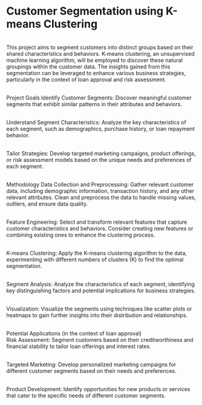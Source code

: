 <h1>Customer Segmentation using K-means Clustering</h1>
<br>This project aims to segment customers into distinct groups based on their shared characteristics and behaviors. K-means clustering, an unsupervised machine learning algorithm, will be employed to discover these natural groupings within the customer data. The insights gained from this segmentation can be leveraged to enhance various business strategies, particularly in the context of loan approval and risk assessment.<br>

<br>Project Goals
Identify Customer Segments: Discover meaningful customer segments that exhibit similar patterns in their attributes and behaviors.

<br>Understand Segment Characteristics: Analyze the key characteristics of each segment, such as demographics, purchase history, or loan repayment behavior.

<br>Tailor Strategies: Develop targeted marketing campaigns, product offerings, or risk assessment models based on the unique needs and preferences of each segment.

<br>Methodology
Data Collection and Preprocessing: Gather relevant customer data, including demographic information, transaction history, and any other relevant attributes. Clean and preprocess the data to handle missing values, outliers, and ensure data quality.

<br>Feature Engineering: Select and transform relevant features that capture customer characteristics and behaviors. Consider creating new features or combining existing ones to enhance the clustering process.

<br>K-means Clustering: Apply the K-means clustering algorithm to the data, experimenting with different numbers of clusters (K) to find the optimal segmentation.

<br>Segment Analysis: Analyze the characteristics of each segment, identifying key distinguishing factors and potential implications for business strategies.

<br>Visualization: Visualize the segments using techniques like scatter plots or heatmaps to gain further insights into their distribution and relationships.

<br>Potential Applications (in the context of loan approval)
<br>Risk Assessment: Segment customers based on their creditworthiness and financial stability to tailor loan offerings and interest rates.

<br>Targeted Marketing: Develop personalized marketing campaigns for different customer segments based on their needs and preferences.

<br>Product Development: Identify opportunities for new products or services that cater to the specific needs of different customer segments.
